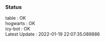 ### Status


table : OK  
hogwarts : OK  
icy-bot : OK  
Latest Update : 2022-01-19 22:07:35.089886
